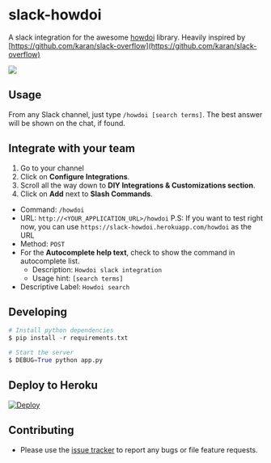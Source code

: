 # slack-howdoi

A slack integration for the awesome [howdoi](https://github.com/gleitz/howdoi) library.
Heavily inspired by [https://github.com/karan/slack-overflow](https://github.com/karan/slack-overflow)

![](http://i.imgur.com/HuH6wf0.png)

## Usage

From any Slack channel, just type `/howdoi [search terms]`. The best answer will be shown on the chat, if found.

## Integrate with your team

1. Go to your channel
2. Click on **Configure Integrations**.
3. Scroll all the way down to **DIY Integrations & Customizations section**.
4. Click on **Add** next to **Slash Commands**.
  - Command: `/howdoi`
  - URL: `http://<YOUR_APPLICATION_URL>/howdoi`
	P.S: If you want to test right now, you can use `https://slack-howdoi.herokuapp.com/howdoi` as the URL
  - Method: `POST`
  - For the **Autocomplete help text**, check to show the command in autocomplete list.
    - Description: `Howdoi slack integration`
    - Usage hint: `[search terms]`
  - Descriptive Label: `Howdoi search`

## Developing

```python
# Install python dependencies
$ pip install -r requirements.txt

# Start the server
$ DEBUG=True python app.py
```

## Deploy to Heroku

[![Deploy](https://www.herokucdn.com/deploy/button.png)](https://heroku.com/deploy)


## Contributing

- Please use the [issue tracker](https://github.com/ellisonleao/slack-howdoi/issues) to report any bugs or file feature requests.

